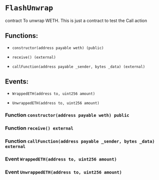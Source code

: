 # `FlashUnwrap`

contract To unwrap WETH. This is just a contract to test the Call action

## Functions:

- `constructor(address payable weth) (public)`

- `receive() (external)`

- `callFunction(address payable _sender, bytes _data) (external)`

## Events:

- `WrappedETH(address to, uint256 amount)`

- `UnwrappedETH(address to, uint256 amount)`

### Function `constructor(address payable weth) public`

### Function `receive() external`

### Function `callFunction(address payable _sender, bytes _data) external`

### Event `WrappedETH(address to, uint256 amount)`

### Event `UnwrappedETH(address to, uint256 amount)`
